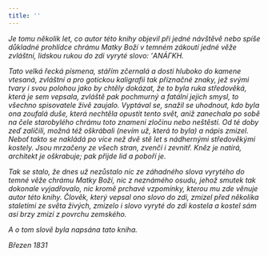 ```yaml
---
title: ''
---
```


_Je tomu několik let, co autor této knihy objevil při jedné návštěvě nebo spíše důkladné prohlídce chrámu Matky Boží v temném zákoutí jedné věže zvláštní, lidskou rukou do zdi vyryté slovo: ’АNÁГKH._

_Tato velká řecká písmena, stářím zčernalá a dosti hluboko do kamene vtesaná, zvláštní a pro gotickou kaligrafii tak příznačné znaky, jež svými tvary i svou polohou jako by chtěly dokázat, že to byla ruka středověká, která je sem vepsala, zvláště pak pochmurný a fatální jejich smysl, to všechno spisovatele živě zaujalo. Vyptával se, snažil se uhodnout, kdo byla ona zoufalá duše, která nechtěla opustit tento svět, aniž zanechala po sobě na čele starobylého chrámu toto znamení zločinu nebo neštěstí. Od té doby zeď zalíčili, možná též oškrábali (nevím už, která to byla) a nápis zmizel. Neboť takto se nakládá po více než dvě stě let s nádhernými středověkými kostely. Jsou mrzačeny ze všech stran, zvenčí i zevnitř. Kněz je natírá, architekt je oškrabuje; pak přijde lid a poboří je._

_Tak se stalo, že dnes už nezůstalo nic ze záhadného slova vyrytého do temné věže chrámu Matky Boží, nic z neznámého osudu, jehož smutek tak dokonale vyjadřovalo, nic kromě prchavé vzpomínky, kterou mu zde věnuje autor této knihy. Člověk, který vepsal ono slovo do zdi, zmizel před několika staletími ze světa živých, zmizelo i slovo vyryté do zdi kostela a kostel sám asi brzy zmizí z povrchu zemského._

_A o tom slově byla napsána tato kniha._

_Březen 1831_
